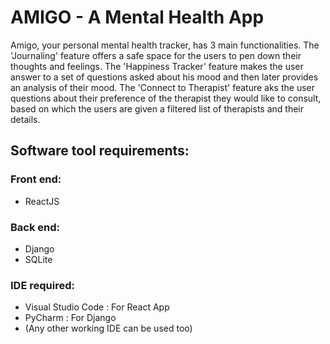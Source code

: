 # AMIGO - A Mental Health App

   Amigo, your personal mental health tracker, has 3 main functionalities. The 'Journaling' feature offers a safe space for the users to pen down their thoughts and feelings. The 'Happiness Tracker' feature makes the user answer to a set of questions asked about his mood and then later provides an analysis of their mood. The 'Connect to Therapist' feature aks the user questions about their preference of the therapist they would like to consult, based on which the users are given a filtered list of therapists and their details.

## Software tool requirements:
### Front end:
  * ReactJS

### Back end:
  * Django
  * SQLite

### IDE required:
   * Visual Studio Code : For React App
   * PyCharm : For Django
   * (Any other working IDE can be used too)
